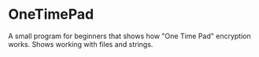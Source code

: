# OneTimePad
A small program for beginners that shows how "One Time Pad" encryption works. Shows working with files and strings.

